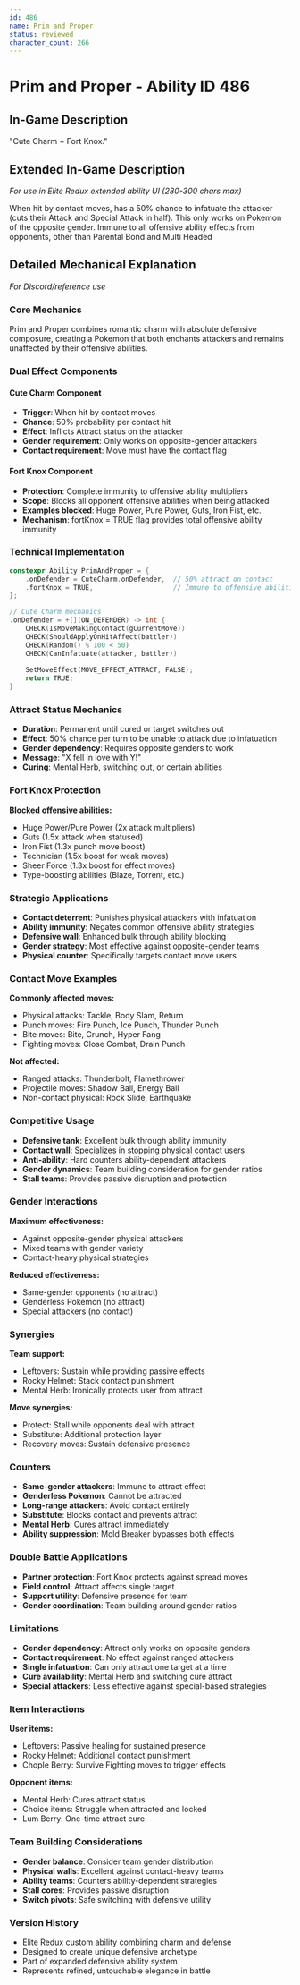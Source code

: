 ```yaml
---
id: 486
name: Prim and Proper
status: reviewed
character_count: 266
---
```


# Prim and Proper - Ability ID 486

## In-Game Description
"Cute Charm + Fort Knox."

## Extended In-Game Description
*For use in Elite Redux extended ability UI (280-300 chars max)*

When hit by contact moves, has a 50% chance to infatuate the attacker (cuts their Attack and Special Attack in half). This only works on Pokemon of the opposite gender. Immune to all offensive ability effects from opponents, other than Parental Bond and Multi Headed

## Detailed Mechanical Explanation
*For Discord/reference use*

### Core Mechanics
Prim and Proper combines romantic charm with absolute defensive composure, creating a Pokemon that both enchants attackers and remains unaffected by their offensive abilities.

### Dual Effect Components

#### Cute Charm Component
- **Trigger**: When hit by contact moves
- **Chance**: 50% probability per contact hit
- **Effect**: Inflicts Attract status on the attacker
- **Gender requirement**: Only works on opposite-gender attackers
- **Contact requirement**: Move must have the contact flag

#### Fort Knox Component
- **Protection**: Complete immunity to offensive ability multipliers
- **Scope**: Blocks all opponent offensive abilities when being attacked
- **Examples blocked**: Huge Power, Pure Power, Guts, Iron Fist, etc.
- **Mechanism**: fortKnox = TRUE flag provides total offensive ability immunity

### Technical Implementation
```c
constexpr Ability PrimAndProper = {
    .onDefender = CuteCharm.onDefender,  // 50% attract on contact
    .fortKnox = TRUE,                    // Immune to offensive abilities
};

// Cute Charm mechanics
.onDefender = +[](ON_DEFENDER) -> int {
    CHECK(IsMoveMakingContact(gCurrentMove))
    CHECK(ShouldApplyOnHitAffect(battler))
    CHECK(Random() % 100 < 50)
    CHECK(CanInfatuate(attacker, battler))
    
    SetMoveEffect(MOVE_EFFECT_ATTRACT, FALSE);
    return TRUE;
}
```

### Attract Status Mechanics
- **Duration**: Permanent until cured or target switches out
- **Effect**: 50% chance per turn to be unable to attack due to infatuation
- **Gender dependency**: Requires opposite genders to work
- **Message**: "X fell in love with Y!"
- **Curing**: Mental Herb, switching out, or certain abilities

### Fort Knox Protection
**Blocked offensive abilities:**
- Huge Power/Pure Power (2x attack multipliers)
- Guts (1.5x attack when statused)
- Iron Fist (1.3x punch move boost)
- Technician (1.5x boost for weak moves)
- Sheer Force (1.3x boost for effect moves)
- Type-boosting abilities (Blaze, Torrent, etc.)

### Strategic Applications
- **Contact deterrent**: Punishes physical attackers with infatuation
- **Ability immunity**: Negates common offensive ability strategies
- **Defensive wall**: Enhanced bulk through ability blocking
- **Gender strategy**: Most effective against opposite-gender teams
- **Physical counter**: Specifically targets contact move users

### Contact Move Examples
**Commonly affected moves:**
- Physical attacks: Tackle, Body Slam, Return
- Punch moves: Fire Punch, Ice Punch, Thunder Punch
- Bite moves: Bite, Crunch, Hyper Fang
- Fighting moves: Close Combat, Drain Punch

**Not affected:**
- Ranged attacks: Thunderbolt, Flamethrower
- Projectile moves: Shadow Ball, Energy Ball
- Non-contact physical: Rock Slide, Earthquake

### Competitive Usage
- **Defensive tank**: Excellent bulk through ability immunity
- **Contact wall**: Specializes in stopping physical contact users
- **Anti-ability**: Hard counters ability-dependent attackers
- **Gender dynamics**: Team building consideration for gender ratios
- **Stall teams**: Provides passive disruption and protection

### Gender Interactions
**Maximum effectiveness:**
- Against opposite-gender physical attackers
- Mixed teams with gender variety
- Contact-heavy physical strategies

**Reduced effectiveness:**
- Same-gender opponents (no attract)
- Genderless Pokemon (no attract)
- Special attackers (no contact)

### Synergies
**Team support:**
- Leftovers: Sustain while providing passive effects
- Rocky Helmet: Stack contact punishment
- Mental Herb: Ironically protects user from attract

**Move synergies:**
- Protect: Stall while opponents deal with attract
- Substitute: Additional protection layer
- Recovery moves: Sustain defensive presence

### Counters
- **Same-gender attackers**: Immune to attract effect
- **Genderless Pokemon**: Cannot be attracted
- **Long-range attackers**: Avoid contact entirely
- **Substitute**: Blocks contact and prevents attract
- **Mental Herb**: Cures attract immediately
- **Ability suppression**: Mold Breaker bypasses both effects

### Double Battle Applications
- **Partner protection**: Fort Knox protects against spread moves
- **Field control**: Attract affects single target
- **Support utility**: Defensive presence for team
- **Gender coordination**: Team building around gender ratios

### Limitations
- **Gender dependency**: Attract only works on opposite genders
- **Contact requirement**: No effect against ranged attackers
- **Single infatuation**: Can only attract one target at a time
- **Cure availability**: Mental Herb and switching cure attract
- **Special attackers**: Less effective against special-based strategies

### Item Interactions
**User items:**
- Leftovers: Passive healing for sustained presence
- Rocky Helmet: Additional contact punishment
- Chople Berry: Survive Fighting moves to trigger effects

**Opponent items:**
- Mental Herb: Cures attract status
- Choice items: Struggle when attracted and locked
- Lum Berry: One-time attract cure

### Team Building Considerations
- **Gender balance**: Consider team gender distribution
- **Physical walls**: Excellent against contact-heavy teams
- **Ability teams**: Counters ability-dependent strategies
- **Stall cores**: Provides passive disruption
- **Switch pivots**: Safe switching with defensive utility

### Version History
- Elite Redux custom ability combining charm and defense
- Designed to create unique defensive archetype
- Part of expanded defensive ability system
- Represents refined, untouchable elegance in battle